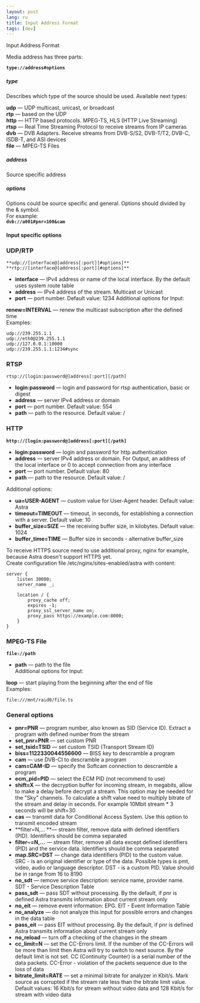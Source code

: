 ```yaml
---
layout: post
lang: ru
title: Input Address Format
tags: [dev]
---
```


Input Address Format

<!-- more -->

Media address has three parts:

**```type://address#options```**

##### type

Describes which type of the source should be used. Available next types:

**udp** — UDP multicast, unicast, or broadcast  
**rtp** — based on the UDP  
**http** — HTTP based protocols. MPEG-TS, HLS (HTTP Live Streaming)  
**rtsp** — Real Time Streaming Protocol to receive streams from IP cameras  
**dvb** — DVB Adapters. Receive streams from DVB-S/S2, DVB-T/T2, DVB-C, ISDB-T, and ASI devices  
**file** — MPEG-TS Files  
##### address

Source specific address

##### options

Options could be source specific and general. Options should divided by the & symbol.  
For example:  
**```dvb://a001#pnr=100&cam```**


#### Input specific options


### UDP/RTP

```**udp://[interface@]address[:port][#options]**```
```**rtp://[interface@]address[:port][#options]**```
- **interface** — IPv4 address or name of the local interface. By the default uses system route table
- **address** — IPv4 address of the stream. Multicast or Unicast
- **port** — port number. Default value: 1234
Additional options for Input:

**renew=INTERVAL** — renew the multicast subscription after the defined time  
Examples:  

`udp://239.255.1.1`  
`udp://eth0@239.255.1.1`  
`udp://127.0.0.1:10000`  
`udp://239.255.1.1:1234#sync`  

### RTSP

```rtsp://[login:password@]address[:port][/path]```
- **login:password** — login and password for rtsp authentication, basic or digest
- **address** — server IPv4 address or domain
- **port** — port number. Default value: 554
- **path** — path to the resource. Default value: /


### HTTP

**`http://[login:password@]address[:port][/path]`**
- **login:password** — login and password for http authentication
- **address** — server IPv4 address or domain. For Output, an address of the local interface or 0 to accept connection from any interface
- **port** — port number. Default value: 80
- **path** — path to the resource. Default value: /

Additional options:
- **ua=USER-AGENT** — custom value for User-Agent header. Default value: Astra
- **timeout=TIMEOUT** — timeout, in seconds, for establishing a connection with a server. Default value: 10
- **buffer_size=SIZE** — the receiving buffer size, in kilobytes. Default value: 1024
- **buffer_time=TIME** — Buffer size in seconds - alternative buffer_size

To receive HTTPS source need to use additional proxy, nginx for example, because Astra doesn't support HTTPS yet.  
Create configuration file /etc/nginx/sites-enabled/astra with content:  
```
server {
    listen 30000;
    server_name _;

    location / {
        proxy_cache off;
        expires -1;
        proxy_ssl_server_name on;
        proxy_pass https://example.com:8000;
    }
}
```
### MPEG-TS File

**```file://path```**
- **path** — path to the file  
Additional options for Input:  

**loop** — start playing from the beginning after the end of file  
Examples:  

`file:///mnt/raid0/file.ts`

### General options

- **pnr=PNR** — program number, also known as SID (Service ID). Extract a program with defined number from the stream
- **set_pnr=PNR** — set custom PNR
- **set_tsid=TSID** — set custom TSID (Transport Stream ID)
- **biss=1122330044556600** — BISS key to descramble a program
- **cam** — use DVB-CI to descramble a program
- **cam=CAM-ID** — specify the Softcam connection to descramble a program
- **ecm_pid=PID** — select the ECM PID (not recommend to use)
- **shift=X** — the decryption buffer for incoming stream, in megabits, allow to make a delay before decrypt a stream. This option may be needed for the "Sky" channels. To calculate a shift value need to multiply bitrate of the stream and delay in seconds. For example 10Mbit stream * 3 seconds will be shift=30
- **cas** — transmit data for Conditional Access System. Use this option to transmit encoded stream
- **filter=N,… **— stream filter, remove data with defined identifiers (PID). Identifiers should be comma separated
- **filter~=N,…** — stream filter, remove all data except defined identifiers (PID) and the service data. Identifiers should be comma separated
- **map.SRC=DST** — change data identifiers (PID) to the custom value. SRC - is an original identifier or type of the data. Possible types is pmt, video, audio or language descriptor. DST - is a custom PID. Value should be in range from 16 to 8190
- **no_sdt** — remove service description: service name, provider name. SDT - Service Description Table
- **pass_sdt** — pass SDT without processing. By the default, if pnr is defined Astra transmits information about current stream only
- **no_eit** — remove event information: EPG. EIT - Event Information Table
- **no_analyze** — do not analyze this input for possible errors and changes in the data table
- **pass_eit** — pass EIT without processing. By the default, if pnr is defined Astra transmits information about current stream only
- **no_reload** — turn off a checking of the changes in the stream
- **cc_limit=N** — set the CC-Errors limit. If the number of the CC-Errors will be more than limit then Astra will try to switch to next source. By the default limit is not set. CC (Continuity Counter) is a serial number of the data packets. CC-Error - violation of the packets sequence due to the loss of data
- **bitrate_limit=RATE** — set a minimal bitrate for analyzer in Kbit/s. Mark source as corrupted if the stream rate less than the bitrate limit value. Default values: 16 Kbit/s for stream without video data and 128 Kbit/s for stream with video data

